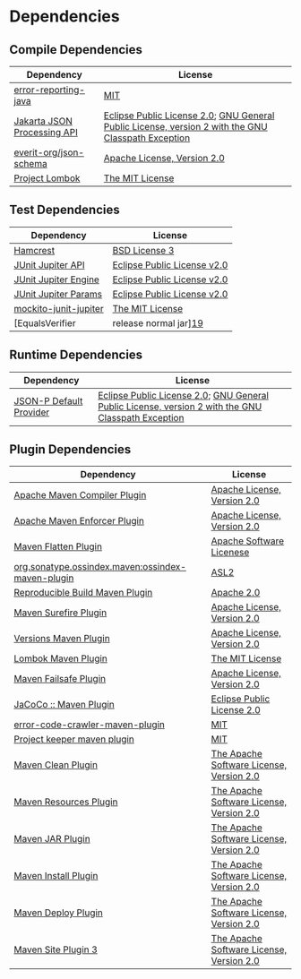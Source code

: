 <!-- @formatter:off -->
# Dependencies

## Compile Dependencies

| Dependency                       | License                                                                                                      |
| -------------------------------- | ------------------------------------------------------------------------------------------------------------ |
| [error-reporting-java][0]        | [MIT][1]                                                                                                     |
| [Jakarta JSON Processing API][2] | [Eclipse Public License 2.0][3]; [GNU General Public License, version 2 with the GNU Classpath Exception][4] |
| [everit-org/json-schema][5]      | [Apache License, Version 2.0][6]                                                                             |
| [Project Lombok][7]              | [The MIT License][8]                                                                                         |

## Test Dependencies

| Dependency                                | License                           |
| ----------------------------------------- | --------------------------------- |
| [Hamcrest][9]                             | [BSD License 3][10]               |
| [JUnit Jupiter API][11]                   | [Eclipse Public License v2.0][12] |
| [JUnit Jupiter Engine][11]                | [Eclipse Public License v2.0][12] |
| [JUnit Jupiter Params][11]                | [Eclipse Public License v2.0][12] |
| [mockito-junit-jupiter][17]               | [The MIT License][18]             |
| [EqualsVerifier | release normal jar][19] | [Apache License, Version 2.0][20] |

## Runtime Dependencies

| Dependency                   | License                                                                                                      |
| ---------------------------- | ------------------------------------------------------------------------------------------------------------ |
| [JSON-P Default Provider][2] | [Eclipse Public License 2.0][3]; [GNU General Public License, version 2 with the GNU Classpath Exception][4] |

## Plugin Dependencies

| Dependency                                              | License                                       |
| ------------------------------------------------------- | --------------------------------------------- |
| [Apache Maven Compiler Plugin][24]                      | [Apache License, Version 2.0][20]             |
| [Apache Maven Enforcer Plugin][26]                      | [Apache License, Version 2.0][20]             |
| [Maven Flatten Plugin][28]                              | [Apache Software Licenese][6]                 |
| [org.sonatype.ossindex.maven:ossindex-maven-plugin][30] | [ASL2][6]                                     |
| [Reproducible Build Maven Plugin][32]                   | [Apache 2.0][6]                               |
| [Maven Surefire Plugin][34]                             | [Apache License, Version 2.0][20]             |
| [Versions Maven Plugin][36]                             | [Apache License, Version 2.0][20]             |
| [Lombok Maven Plugin][38]                               | [The MIT License][1]                          |
| [Maven Failsafe Plugin][40]                             | [Apache License, Version 2.0][20]             |
| [JaCoCo :: Maven Plugin][42]                            | [Eclipse Public License 2.0][43]              |
| [error-code-crawler-maven-plugin][44]                   | [MIT][1]                                      |
| [Project keeper maven plugin][46]                       | [MIT][1]                                      |
| [Maven Clean Plugin][48]                                | [The Apache Software License, Version 2.0][6] |
| [Maven Resources Plugin][50]                            | [The Apache Software License, Version 2.0][6] |
| [Maven JAR Plugin][52]                                  | [The Apache Software License, Version 2.0][6] |
| [Maven Install Plugin][54]                              | [The Apache Software License, Version 2.0][6] |
| [Maven Deploy Plugin][56]                               | [The Apache Software License, Version 2.0][6] |
| [Maven Site Plugin 3][58]                               | [The Apache Software License, Version 2.0][6] |

[46]: https://github.com/exasol/project-keeper
[0]: https://github.com/exasol/error-reporting-java
[5]: https://github.com/everit-org/json-schema
[6]: http://www.apache.org/licenses/LICENSE-2.0.txt
[7]: https://projectlombok.org
[34]: https://maven.apache.org/surefire/maven-surefire-plugin/
[48]: http://maven.apache.org/plugins/maven-clean-plugin/
[1]: https://opensource.org/licenses/MIT
[17]: https://github.com/mockito/mockito
[40]: https://maven.apache.org/surefire/maven-failsafe-plugin/
[36]: http://www.mojohaus.org/versions-maven-plugin/
[10]: http://opensource.org/licenses/BSD-3-Clause
[24]: https://maven.apache.org/plugins/maven-compiler-plugin/
[43]: https://www.eclipse.org/legal/epl-2.0/
[42]: https://www.jacoco.org/jacoco/trunk/doc/maven.html
[18]: https://github.com/mockito/mockito/blob/main/LICENSE
[8]: https://projectlombok.org/LICENSE
[32]: http://zlika.github.io/reproducible-build-maven-plugin
[52]: http://maven.apache.org/plugins/maven-jar-plugin/
[3]: https://projects.eclipse.org/license/epl-2.0
[20]: https://www.apache.org/licenses/LICENSE-2.0.txt
[19]: https://www.jqno.nl/equalsverifier
[26]: https://maven.apache.org/enforcer/maven-enforcer-plugin/
[38]: https://awhitford.github.com/lombok.maven/lombok-maven-plugin/
[12]: https://www.eclipse.org/legal/epl-v20.html
[54]: http://maven.apache.org/plugins/maven-install-plugin/
[11]: https://junit.org/junit5/
[30]: https://sonatype.github.io/ossindex-maven/maven-plugin/
[28]: https://www.mojohaus.org/flatten-maven-plugin/flatten-maven-plugin
[2]: https://github.com/eclipse-ee4j/jsonp
[4]: https://projects.eclipse.org/license/secondary-gpl-2.0-cp
[9]: http://hamcrest.org/JavaHamcrest/
[56]: http://maven.apache.org/plugins/maven-deploy-plugin/
[58]: http://maven.apache.org/plugins/maven-site-plugin/
[50]: http://maven.apache.org/plugins/maven-resources-plugin/
[44]: https://github.com/exasol/error-code-crawler-maven-plugin
